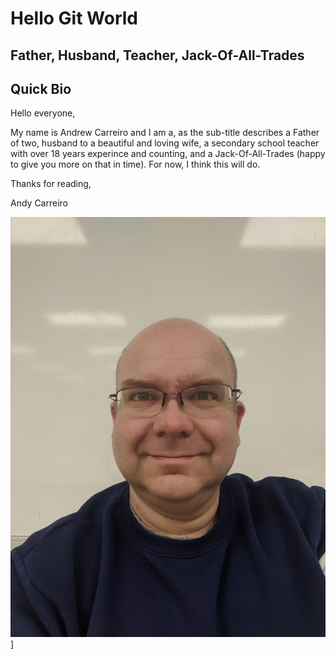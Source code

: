 # Hello Git World

## Father, Husband, Teacher, Jack-Of-All-Trades

## Quick Bio
Hello everyone,

My name is Andrew Carreiro and I am a, as the sub-title describes a Father of two, husband to a beautiful and loving wife, a secondary school teacher with over 18 years experince and counting, and a Jack-Of-All-Trades (happy to give you more on that in time). For now, I think this will do.

Thanks for reading,

Andy Carreiro

![headshot](IMG_20210223_080101.jpg)]
